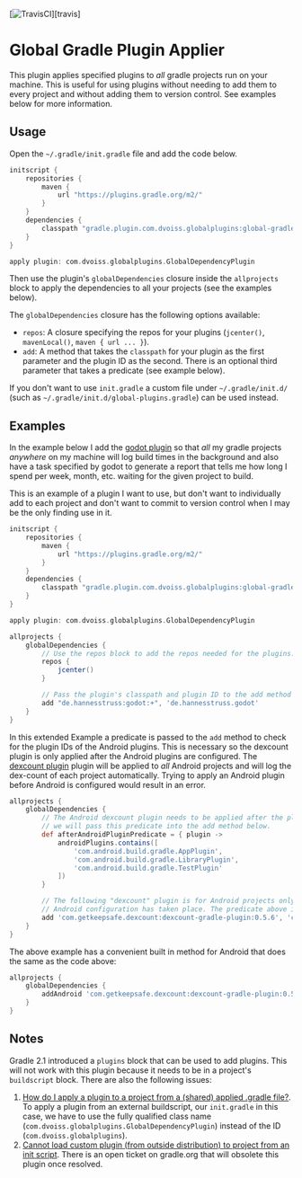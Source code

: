 [![TravisCI](https://travis-ci.org/dvoiss/global-gradle-plugin.svg?branch=master)][travis]

Global Gradle Plugin Applier
============================

This plugin applies specified plugins to *all* gradle projects run on your machine. This is useful for using plugins without needing to add them to every project and without adding them to version control. See examples below for more information.

Usage
-----

Open the `~/.gradle/init.gradle` file and add the code below.

```groovy
initscript {
    repositories {
        maven {
            url "https://plugins.gradle.org/m2/"
        }
    }
    dependencies {
        classpath "gradle.plugin.com.dvoiss.globalplugins:global-gradle-plugin:1.0"
    }
}

apply plugin: com.dvoiss.globalplugins.GlobalDependencyPlugin
```

Then use the plugin's `globalDependencies` closure inside the `allprojects` block to apply the dependencies to all your projects (see the examples below).

The `globalDependencies` closure has the following options available:

  * `repos`: A closure specifying the repos for your plugins (`jcenter()`, `mavenLocal()`, `maven { url ... }`).
  * `add`: A method that takes the `classpath` for your plugin as the first parameter and the plugin ID as the second. There is an optional third parameter that takes a predicate (see example below).

If you don't want to use `init.gradle` a custom file under `~/.gradle/init.d/` (such as `~/.gradle/init.d/global-plugins.gradle`) can be used instead.

Examples
--------

In the example below I add the [godot plugin](https://github.com/hannesstruss/godot) so that *all* my gradle projects *anywhere* on my machine will log build times in the background and also have a task specified by godot to generate a report that tells me how long I spend per week, month, etc. waiting for the given project to build.

This is an example of a plugin I want to use, but don't want to individually add to each project and don't want to commit to version control when I may be the only finding use in it.

```groovy
initscript {
    repositories {
        maven {
            url "https://plugins.gradle.org/m2/"
        }
    }
    dependencies {
        classpath "gradle.plugin.com.dvoiss.globalplugins:global-gradle-plugin:1.0"
    }
}

apply plugin: com.dvoiss.globalplugins.GlobalDependencyPlugin

allprojects {
    globalDependencies {
        // Use the repos block to add the repos needed for the plugins: jcenter, maven, mavenLocal, etc.
        repos {
            jcenter()
        }

        // Pass the plugin's classpath and plugin ID to the add method and it will now be used in every project.
        add "de.hannesstruss:godot:+", 'de.hannesstruss.godot'
    }
}
```

In this extended Example a predicate is passed to the `add` method to check for the plugin IDs of the Android plugins. This is necessary so the dexcount plugin is only applied after the Android plugins are configured. The [dexcount plugin](https://github.com/KeepSafe/dexcount-gradle-plugin) plugin will be applied to *all* Android projects and will log the dex-count of each project automatically. Trying to apply an Android plugin before Android is configured would result in an error.

```groovy
allprojects {
    globalDependencies {
        // The Android dexcount plugin needs to be applied after the plugins with these IDs are configured, 
        // we will pass this predicate into the add method below.
        def afterAndroidPluginPredicate = { plugin -> 
            androidPlugins.contains([
                'com.android.build.gradle.AppPlugin',
                'com.android.build.gradle.LibraryPlugin',
                'com.android.build.gradle.TestPlugin'
            ])
        }

        // The following "dexcount" plugin is for Android projects only and so will need to be applied after 
        // Android configuration has taken place. The predicate above is passed as an optional third parameter here. 
        add 'com.getkeepsafe.dexcount:dexcount-gradle-plugin:0.5.6', 'com.getkeepsafe.dexcount', afterAndroidPluginPredicate
    }
}
```

The above example has a convenient built in method for Android that does the same as the code above:

```groovy
allprojects {
    globalDependencies {
        addAndroid 'com.getkeepsafe.dexcount:dexcount-gradle-plugin:0.5.6', 'com.getkeepsafe.dexcount'
    }
}
```

Notes
-----

Gradle 2.1 introduced a `plugins` block that can be used to add plugins. This will not work with this plugin because it needs to be in a project's `buildscript` block. There are also the following issues:

1. [How do I apply a plugin to a project from a (shared) applied .gradle file?](https://discuss.gradle.org/t/how-do-i-apply-a-plugin-to-a-project-from-a-shared-applied-gradle-file/7508). To apply a plugin from an external buildscript, our `init.gradle` in this case, we have to use the fully qualified class name (`com.dvoiss.globalplugins.GlobalDependencyPlugin`) instead of the ID (`com.dvoiss.globalplugins`).
2. [Cannot load custom plugin (from outside distribution) to project from an init script](https://issues.gradle.org/browse/GRADLE-2407). There is an open ticket on gradle.org that will obsolete this plugin once resolved.